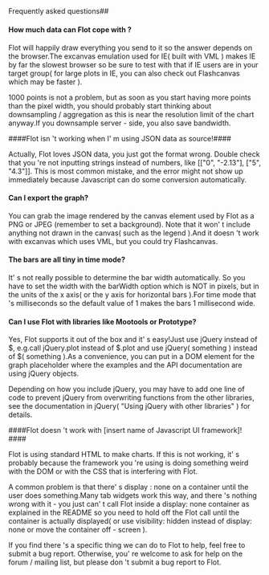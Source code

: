 ##
Frequently asked questions##

#### How much data can Flot cope with ? ####

Flot will happily draw everything you send to it so the answer
depends on the browser.The excanvas emulation used
for IE( built with VML ) makes IE by far the slowest browser so be sure to test with that
if IE users are in your target group(
  for large plots in IE, you can also check out Flashcanvas which may be faster ).

1000 points is not a problem, but as soon as you start having more
points than the pixel width, you should probably start thinking about
downsampling / aggregation as this is near the resolution limit of the
chart anyway.If you downsample server - side, you also save bandwidth.


####Flot isn 't working when I'
m using JSON data as source!####

Actually, Flot loves JSON data, you just got the format wrong.
Double check that you 're not inputting strings instead of numbers,
like [["0", "-2.13"], ["5", "4.3"]]. This is most common mistake, and
the error might not show up immediately because Javascript can do some
conversion automatically.


#### Can I export the graph? ####

You can grab the image rendered by the canvas element used by Flot
as a PNG or JPEG (remember to set a background). Note that it won'
t
include anything not drawn in the canvas( such as the legend ).And it
doesn 't work with excanvas which uses VML, but you could try
Flashcanvas.


#### The bars are all tiny in time mode? ####

It'
s not really possible to determine the bar width automatically.
So you have to set the width with the barWidth option which is NOT in
  pixels, but in the units of the x axis( or the y axis
    for horizontal bars ).For time mode that 's milliseconds so the default value of 1
makes the bars 1 millisecond wide.


#### Can I use Flot with libraries like Mootools or Prototype? ####

Yes, Flot supports it out of the box and it'
s easy!Just use jQuery
instead of $, e.g.call jQuery.plot instead of $.plot and use
jQuery( something ) instead of $( something ).As a convenience, you can
put in a DOM element
for the graph placeholder where the examples and
the API documentation are using jQuery objects.

Depending on how you include jQuery, you may have to add one line of
code to prevent jQuery from overwriting functions from the other
libraries, see the documentation in jQuery( "Using jQuery with other
libraries" ) for details.


####Flot doesn 't work with [insert name of Javascript UI framework]! ####

Flot is using standard HTML to make charts. If this is not working,
it'
s probably because the framework you 're using is doing something
weird with the DOM or with the CSS that is interfering with Flot.

A common problem is that there'
s display : none on a container until the
user does something.Many tab widgets work this way, and there 's
nothing wrong with it - you just can'
t call Flot inside a display: none
container as explained in the README so you need to hold off the Flot
call until the container is actually displayed( or use visibility: hidden instead of display: none or move the container off - screen ).

If you find there 's a specific thing we can do to Flot to help, feel
free to submit a bug report. Otherwise, you'
re welcome to ask
for help
on the forum / mailing list,
but please don 't submit a bug report to
Flot.